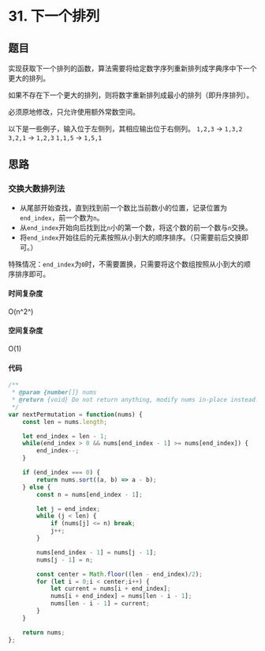 # 31. 下一个排列

## 题目

实现获取下一个排列的函数，算法需要将给定数字序列重新排列成字典序中下一个更大的排列。

如果不存在下一个更大的排列，则将数字重新排列成最小的排列（即升序排列）。

必须原地修改，只允许使用额外常数空间。

以下是一些例子，输入位于左侧列，其相应输出位于右侧列。
`1,2,3` → `1,3,2`
`3,2,1` → `1,2,3`
`1,1,5` → `1,5,1`

## 思路

### 交换大数排列法

- 从尾部开始查找，直到找到前一个数比当前数小的位置，记录位置为`end_index`，前一个数为`n`。
- 从`end_index`开始向后找到比`n`小的第一个数，将这个数的前一个数与`n`交换。
- 将`end_index`开始往后的元素按照从小到大的顺序排序。（只需要前后交换即可。）

特殊情况：`end_index`为`0`时，不需要置换，只需要将这个数组按照从小到大的顺序排序即可。

#### 时间复杂度

O(n^2^)

#### 空间复杂度

O(1)

#### 代码

```javascript
/**
 * @param {number[]} nums
 * @return {void} Do not return anything, modify nums in-place instead.
 */
var nextPermutation = function(nums) {
    const len = nums.length;

    let end_index = len - 1;
    while(end_index > 0 && nums[end_index - 1] >= nums[end_index]) {
        end_index--;
    }

    if (end_index === 0) {
        return nums.sort((a, b) => a - b);
    } else {
        const n = nums[end_index - 1];

        let j = end_index;
        while (j < len) {
            if (nums[j] <= n) break;
            j++;
        }

        nums[end_index - 1] = nums[j - 1];
        nums[j - 1] = n;

        const center = Math.floor((len - end_index)/2);
        for (let i = 0;i < center;i++) {
            let current = nums[i + end_index];
            nums[i + end_index] = nums[len - i - 1];
            nums[len - i - 1] = current;
        }
    }

    return nums;
};
```

